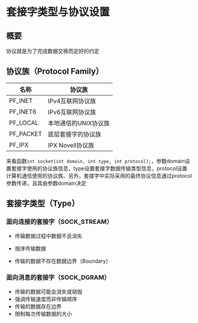 # 套接字类型与协议设置

## 概要

协议就是为了完成数据交换而定好的约定

## 协议族（Protocol Family）

| 名称      | 协议族               |
| --------- | -------------------- |
| PF_INET   | IPv4互联网协议族     |
| PF_INET6  | IPv6互联网协议族     |
| PF_LOCAL  | 本地通信的UNIX协议族 |
| PF_PACKET | 底层套接字的协议族   |
| PF_IPX    | IPX Novell协议族     |

来看函数`int socket(int domain, int type, int protocol);`，参数domain设置套接字使用的协议族信息，type设置套接字数据传输类型信息，protocol设置计算机通信使用的协议族。另外，套接字中实际采用的最终协议信息通过protocol参数传递，且其由参数domain决定

## 套接字类型（Type）

### 面向连接的套接字（SOCK_STREAM）

- 传输数据过程中数据不会消失

- 按序传输数据

- 传输的数据不存在数据边界（Boundary）

### 面向消息的套接字（SOCK_DGRAM）

- 传输的数据可能会消失或销毁
- 强调传输速度而非传输顺序
- 传输的数据存在边界
- 限制每次传输数据的大小



